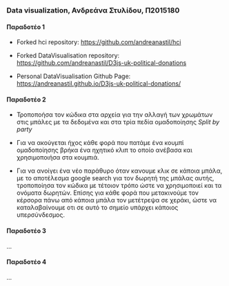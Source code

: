 ### Data visualization, Ανδρεάνα Στυλίδου, Π2015180

#### Παραδοτέο 1 

* Forked hci repository: https://github.com/andreanastil/hci
 
* Forked DataVisualisation repository: https://github.com/andreanastil/D3js-uk-political-donations

* Personal DataVisualisation Github Page: https://andreanastil.github.io/D3js-uk-political-donations/


#### Παραδοτέο 2

* Τροποποήσα τον κώδικα στα αρχεία για την αλλαγή των χρωμάτων στις μπάλες με τα δεδομένα και στα τρία πεδία ομαδοποίησης *Split by party*
  

* Για να ακούγεται ήχος κάθε φορά που πατάμε ένα κουμπί ομαδοποίησης βρήκα ένα ηχητικό κλιπ το οποίο ανέβασα και χρησιμοποιήσα στα κουμπιά.   
    
* Για να ανοίγει ένα νέο παράθυρο όταν κανουμε κλικ σε κάποια μπάλα, με το αποτέλεσμα google search για τον δωρητή της μπάλας αυτής,
  τροποποίησα τον κώδικα με τέτοιον τρόπο ώστε να χρησιμοποιεί και τα ονόματα δωρητών. Επίσης για κάθε φορά που 
  μετακινούμε τον κέρσορα πάνω από κάποια μπάλα τον μετέτρεψα σε χεράκι, ώστε να καταλαβαίνουμε οτι σε αυτό το σημείο υπάρχει κάποιος         υπερσύνδεσμος. 
  
  
#### Παραδοτέο 3
...
#### Παραδοτέο 4 
...

